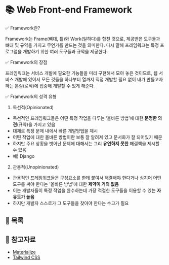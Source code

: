 # 📚 Web Front-end Framework

✅ Framework란?

Framework는 Frame(뼈대, 틀)와 Work(일하다)를 합친 것으로, 제공받은 도구들과 뼈대 및 규약을 가지고 무언가를 만드는 것을 의미한다. 다시 말해 프레임워크는 특정 프로그램을 개발하기 위한 여러 도구들과 규약을 제공한다.

✅ Framework의 장점

프레임워크는 서비스 개발에 필요한 기능들을 미리 구현해서 모아 놓은 것이므로, 웹 서비스 개발에 있어서 모든 것들을 하나부터 열까지 직접 개발할 필요 없이 내가 만들고자 하는 본질(로직)에 집중해 개발할 수 있게 해준다. 

✅ Framework의 성격 유형

1. 독선적(Opinionated)

  - 독선적인 프레임워크들은 어떤 특정 작업을 다루는 ‘올바른 방법’에 대한 **분명한 의견**(규약)을 가지고 있음
  - 대체로 특정 문제 내에서 빠른 개발방법을 제시
  - 어떤 작업에 대한 올바른 방법이란 보통 잘 알려져 있고 문서화가 잘 되어있기 때문
  - 하지만 주요 상황을 벗어난 문제에 대해서는 그리 **유연하지 못한** 해결책을 제시할 수 있음
  - 예) Django

2. 관용적(Unopinionated)

  - 관용적인 프레임워크들은 구성요소를 한데 붙여서 해결해야 한다거나 심지어 어떤 도구를 써야 한다는 '올바른 방법'에 대한 **제약이 거의 없음**
  - 이는 개발자들이 특정 작업을 완수하는데 가장 적절한 도구들을 이용할 수 있는 **자유도가 높음**
  - 하지만 개발자 스스로가 그 도구들을 찾아야 한다는 수고가 필요




## 📃 목록




## 🔎 참고자료
- [Materialize](https://materializecss.com/)
- [Tailwind CSS](https://tailwindcss.com/)